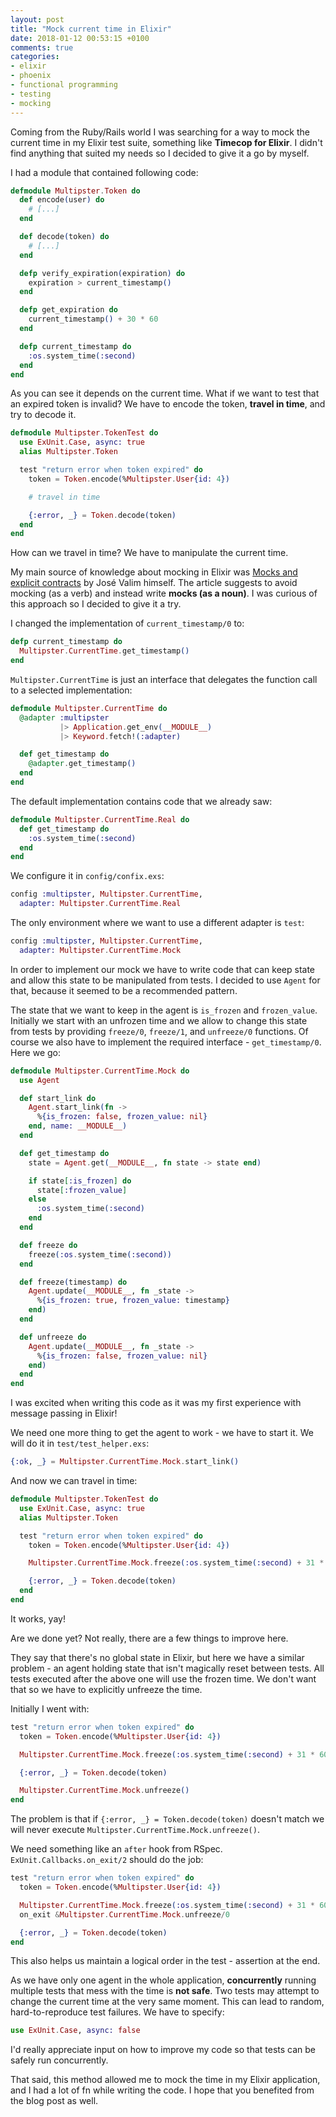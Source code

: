 ```yaml
---
layout: post
title: "Mock current time in Elixir"
date: 2018-01-12 00:53:15 +0100
comments: true
categories:
- elixir
- phoenix
- functional programming
- testing
- mocking
---
```


Coming from the Ruby/Rails world I was searching for a way to mock the current
time in my Elixir test suite, something like **Timecop for Elixir**. I didn't
find anything that suited my needs so I decided to give it a go by myself.

<!-- more -->

I had a module that contained following code:

```elixir
defmodule Multipster.Token do
  def encode(user) do
    # [...]
  end

  def decode(token) do
    # [...]
  end

  defp verify_expiration(expiration) do
    expiration > current_timestamp()
  end

  defp get_expiration do
    current_timestamp() + 30 * 60
  end

  defp current_timestamp do
    :os.system_time(:second)
  end
end
```

As you can see it depends on the current time. What if we want to test that
an expired token is invalid? We have to encode the token, **travel in time**, and
try to decode it.

```elixir
defmodule Multipster.TokenTest do
  use ExUnit.Case, async: true
  alias Multipster.Token

  test "return error when token expired" do
    token = Token.encode(%Multipster.User{id: 4})

    # travel in time

    {:error, _} = Token.decode(token)
  end
end
```

How can we travel in time? We have to manipulate the current time.

My main source of knowledge about mocking in Elixir was
[Mocks and explicit contracts](http://blog.plataformatec.com.br/2015/10/mocks-and-explicit-contracts/)
by José Valim himself. The article suggests to avoid mocking (as a verb)
and instead write **mocks (as a noun)**. I was curious of this approach so I
decided to give it a try.

I changed the implementation of `current_timestamp/0` to:

```elixir
defp current_timestamp do
  Multipster.CurrentTime.get_timestamp()
end
```

`Multipster.CurrentTime` is just an interface that delegates the function
call to a selected implementation:

```elixir
defmodule Multipster.CurrentTime do
  @adapter :multipster
           |> Application.get_env(__MODULE__)
           |> Keyword.fetch!(:adapter)

  def get_timestamp do
    @adapter.get_timestamp()
  end
end
```

The default implementation contains code that we already saw:

```elixir
defmodule Multipster.CurrentTime.Real do
  def get_timestamp do
    :os.system_time(:second)
  end
end
```

We configure it in `config/confix.exs`:

```elixir
config :multipster, Multipster.CurrentTime,
  adapter: Multipster.CurrentTime.Real
```

The only environment where we want to use a different adapter is `test`:

```elixir
config :multipster, Multipster.CurrentTime,
  adapter: Multipster.CurrentTime.Mock
```

In order to implement our mock we have to write code that can keep state and allow
this state to be manipulated from tests. I decided to use `Agent` for that,
because it seemed to be a recommended pattern.

The state that we want to keep in the agent is `is_frozen` and `frozen_value`.
Initially we start with an unfrozen time and we allow to change this state
from tests by providing `freeze/0`, `freeze/1`, and `unfreeze/0` functions.
Of course we also have to implement the required interface - `get_timestamp/0`.
Here we go:

```elixir
defmodule Multipster.CurrentTime.Mock do
  use Agent

  def start_link do
    Agent.start_link(fn ->
      %{is_frozen: false, frozen_value: nil}
    end, name: __MODULE__)
  end

  def get_timestamp do
    state = Agent.get(__MODULE__, fn state -> state end)

    if state[:is_frozen] do
      state[:frozen_value]
    else
      :os.system_time(:second)
    end
  end

  def freeze do
    freeze(:os.system_time(:second))
  end

  def freeze(timestamp) do
    Agent.update(__MODULE__, fn _state ->
      %{is_frozen: true, frozen_value: timestamp}
    end)
  end

  def unfreeze do
    Agent.update(__MODULE__, fn _state ->
      %{is_frozen: false, frozen_value: nil}
    end)
  end
end
```

I was excited when writing this code as it was my first experience with message
passing in Elixir!

We need one more thing to get the agent to work - we have to start it. We will
do it in `test/test_helper.exs`:

```elixir
{:ok, _} = Multipster.CurrentTime.Mock.start_link()
```

And now we can travel in time:

```elixir
defmodule Multipster.TokenTest do
  use ExUnit.Case, async: true
  alias Multipster.Token

  test "return error when token expired" do
    token = Token.encode(%Multipster.User{id: 4})

    Multipster.CurrentTime.Mock.freeze(:os.system_time(:second) + 31 * 60)

    {:error, _} = Token.decode(token)
  end
end
```

It works, yay!

Are we done yet? Not really, there are a few things to improve here.

They say that there's no global state in Elixir, but here we have a similar
problem - an agent holding state that isn't magically reset between tests.
All tests executed after the above one will use the frozen time. We don't want that
so we have to explicitly unfreeze the time.

Initially I went with:

```elixir
test "return error when token expired" do
  token = Token.encode(%Multipster.User{id: 4})

  Multipster.CurrentTime.Mock.freeze(:os.system_time(:second) + 31 * 60)

  {:error, _} = Token.decode(token)

  Multipster.CurrentTime.Mock.unfreeze()
end
```

The problem is that if `{:error, _} = Token.decode(token)` doesn't match we will
never execute `Multipster.CurrentTime.Mock.unfreeze()`.

We need something like an `after` hook from RSpec. `ExUnit.Callbacks.on_exit/2`
should do the job:

```elixir
test "return error when token expired" do
  token = Token.encode(%Multipster.User{id: 4})

  Multipster.CurrentTime.Mock.freeze(:os.system_time(:second) + 31 * 60)
  on_exit &Multipster.CurrentTime.Mock.unfreeze/0

  {:error, _} = Token.decode(token)
end
```

This also helps us maintain a logical order in the test - assertion at the end.

As we have only one agent in the whole application, **concurrently** running multiple tests that mess with the time is **not safe**. Two tests may attempt to
change the current time at the very same moment. This can lead to random,
hard-to-reproduce test failures. We have to specify:

```elixir
use ExUnit.Case, async: false
```

I'd really appreciate input on how to improve my code so that tests can be
safely run concurrently.

That said, this method allowed me to mock the time in my Elixir application, and I
had a lot of fn while writing the code. I hope that you benefited from the blog
post as well.
